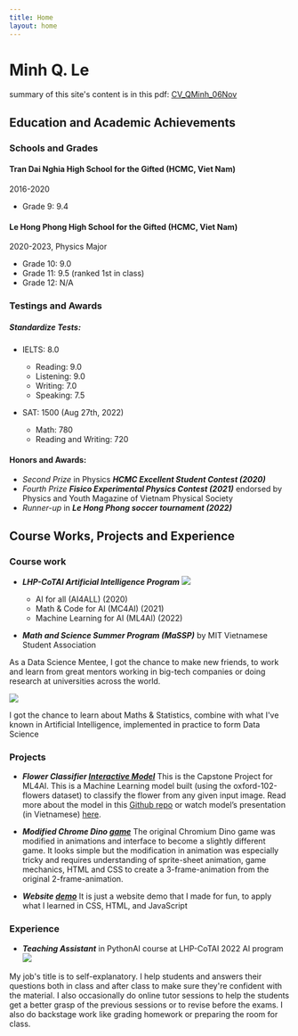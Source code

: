 ```yaml
---
title: Home
layout: home
---
```


# Minh Q. Le

summary of this site's content is in this pdf: [CV_QMinh_06Nov](https://qmjnh.github.io/CV-resume/cv.pdf)

## Education and Academic Achievements
### Schools and Grades
#### Tran Dai Nghia High School for the Gifted (HCMC, Viet Nam)
2016-2020
* Grade 9: 9.4
#### Le Hong Phong High School for the Gifted (HCMC, Viet Nam)
2020-2023, Physics Major
* Grade 10: 9.0 
* Grade 11: 9.5 (ranked 1st in class)
* Grade 12: N/A
### Testings and Awards
##### Standardize Tests:
* IELTS: 8.0
    - Reading: 9.0
    - Listening: 9.0
    - Writing: 7.0
    - Speaking: 7.5

* SAT: 1500 (Aug 27th, 2022)
    * Math: 780
    * Reading and Writing: 720

#### Honors and Awards:
* *Second Prize* in Physics  ***HCMC Excellent Student Contest (2020)***
* *Fourth Prize*  ***Fisico Experimental Physics Contest (2021)*** endorsed by Physics and Youth Magazine of Vietnam Physical Society
* *Runner-up* in ***Le Hong Phong soccer tournament (2022)***

## Course Works, Projects and Experience
### Course work
* ***LHP-CoTAI Artificial Intelligence Program*** 
![](https://imgur.com/eDOwrsO.png)
    * AI for all (AI4ALL) (2020)
    * Math & Code for AI (MC4AI) (2021)
    * Machine Learning for AI (ML4AI) (2022)

* ***Math and Science Summer Program (MaSSP)*** by MIT Vietnamese Student Association

As a Data Science Mentee, I got the chance to make new friends, to work and learn from great mentors working in big-tech companies or doing research at universities across the world.

![](https://i.imgur.com/hVL7WXw.png)

I got the chance to learn about Maths & Statistics, combine with what I've known in Artificial Intelligence, implemented in practice to form Data Science

### Projects
* ***Flower Classifier [Interactive Model](https://huggingface.co/spaces/qmjnh/flowerClassification_2)***
This is the Capstone Project for ML4AI. This is a Machine Learning model built (using the oxford-102-flowers dataset) to classify the flower from any given input image. Read more about the model in this [Github repo](https://github.com/QMjnh/ML4AI_CAPSTONE_FlowersClassification) or watch model’s presentation (in Vietnamese) [here](https://youtu.be/xVstwl1LjRM).

* ***Modified Chrome Dino [game](https://qmjnh.github.io/dinogame/)***
The original Chromium Dino game was modified in animations and interface to become a slightly different game. It looks simple but the modification in animation was especially tricky and requires understanding of sprite-sheet animation, game mechanics, HTML and CSS to create a 3-frame-animation from the original 2-frame-animation.

* ***Website [demo](https://qmjnh.github.io/CL1_20-23/)***
It is just a website demo that I made for fun, to apply what I learned in CSS, HTML, and JavaScript

### Experience
* ***Teaching Assistant*** in PythonAI course at LHP-CoTAI 2022 AI program
![](https://i.imgur.com/XUBYdUB.png)

My job's title is to self-explanatory. I help students and answers their questions both in class and after class to make sure they're confident with the material. I also occasionally do online tutor sessions to help the students get a better grasp of the previous sessions or to revise before the exams. I also do backstage work like grading homework or preparing the room for class. 

